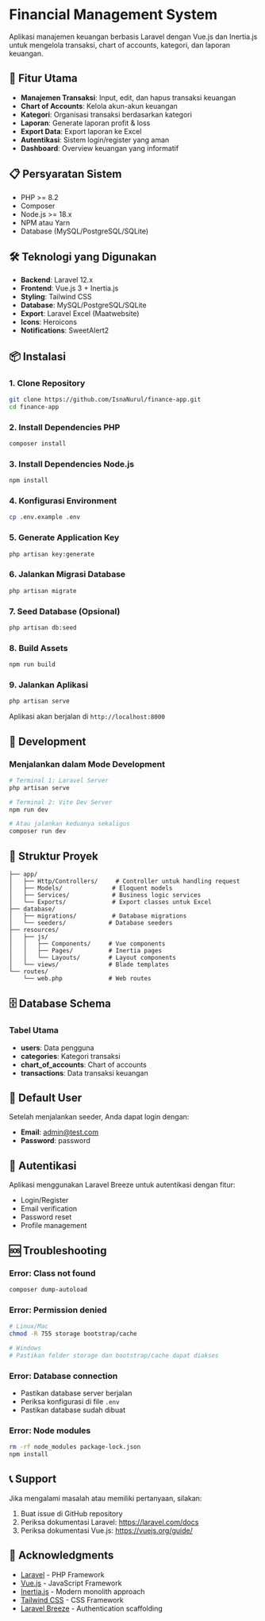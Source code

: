 # Financial Management System

Aplikasi manajemen keuangan berbasis Laravel dengan Vue.js dan Inertia.js untuk mengelola transaksi, chart of accounts, kategori, dan laporan keuangan.

## 🚀 Fitur Utama

- **Manajemen Transaksi**: Input, edit, dan hapus transaksi keuangan
- **Chart of Accounts**: Kelola akun-akun keuangan
- **Kategori**: Organisasi transaksi berdasarkan kategori
- **Laporan**: Generate laporan profit & loss
- **Export Data**: Export laporan ke Excel
- **Autentikasi**: Sistem login/register yang aman
- **Dashboard**: Overview keuangan yang informatif

## 📋 Persyaratan Sistem

- PHP >= 8.2
- Composer
- Node.js >= 18.x
- NPM atau Yarn
- Database (MySQL/PostgreSQL/SQLite)

## 🛠️ Teknologi yang Digunakan

- **Backend**: Laravel 12.x
- **Frontend**: Vue.js 3 + Inertia.js
- **Styling**: Tailwind CSS
- **Database**: MySQL/PostgreSQL/SQLite
- **Export**: Laravel Excel (Maatwebsite)
- **Icons**: Heroicons
- **Notifications**: SweetAlert2

## 📦 Instalasi

### 1. Clone Repository

```bash
git clone https://github.com/IsnaNurul/finance-app.git
cd finance-app
```

### 2. Install Dependencies PHP

```bash
composer install
```

### 3. Install Dependencies Node.js

```bash
npm install
```

### 4. Konfigurasi Environment

```bash
cp .env.example .env
```

### 5. Generate Application Key

```bash
php artisan key:generate
```

### 6. Jalankan Migrasi Database

```bash
php artisan migrate
```

### 7. Seed Database (Opsional)

```bash
php artisan db:seed
```

### 8. Build Assets

```bash
npm run build
```

### 9. Jalankan Aplikasi

```bash
php artisan serve
```

Aplikasi akan berjalan di `http://localhost:8000`

## 🔧 Development

### Menjalankan dalam Mode Development

```bash
# Terminal 1: Laravel Server
php artisan serve

# Terminal 2: Vite Dev Server
npm run dev

# Atau jalankan keduanya sekaligus
composer run dev
```

## 📁 Struktur Proyek

```
├── app/
│   ├── Http/Controllers/     # Controller untuk handling request
│   ├── Models/              # Eloquent models
│   ├── Services/            # Business logic services
│   └── Exports/             # Export classes untuk Excel
├── database/
│   ├── migrations/          # Database migrations
│   └── seeders/            # Database seeders
├── resources/
│   ├── js/
│   │   ├── Components/     # Vue components
│   │   ├── Pages/          # Inertia pages
│   │   └── Layouts/        # Layout components
│   └── views/              # Blade templates
└── routes/
    └── web.php             # Web routes
```

## 🗄️ Database Schema

### Tabel Utama

- **users**: Data pengguna
- **categories**: Kategori transaksi
- **chart_of_accounts**: Chart of accounts
- **transactions**: Data transaksi keuangan

## 👤 Default User

Setelah menjalankan seeder, Anda dapat login dengan:

- **Email**: admin@test.com
- **Password**: password

## 🔐 Autentikasi

Aplikasi menggunakan Laravel Breeze untuk autentikasi dengan fitur:

- Login/Register
- Email verification
- Password reset
- Profile management

## 🆘 Troubleshooting

### Error: Class not found
```bash
composer dump-autoload
```

### Error: Permission denied
```bash
# Linux/Mac
chmod -R 755 storage bootstrap/cache

# Windows
# Pastikan folder storage dan bootstrap/cache dapat diakses
```

### Error: Database connection
- Pastikan database server berjalan
- Periksa konfigurasi di file `.env`
- Pastikan database sudah dibuat

### Error: Node modules
```bash
rm -rf node_modules package-lock.json
npm install
```

## 📞 Support

Jika mengalami masalah atau memiliki pertanyaan, silakan:

1. Buat issue di GitHub repository
2. Periksa dokumentasi Laravel: https://laravel.com/docs
3. Periksa dokumentasi Vue.js: https://vuejs.org/guide/

## 🙏 Acknowledgments

- [Laravel](https://laravel.com) - PHP Framework
- [Vue.js](https://vuejs.org) - JavaScript Framework
- [Inertia.js](https://inertiajs.com) - Modern monolith approach
- [Tailwind CSS](https://tailwindcss.com) - CSS Framework
- [Laravel Breeze](https://laravel.com/docs/starter-kits#laravel-breeze) - Authentication scaffolding
